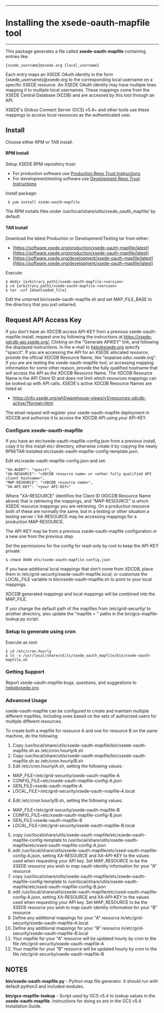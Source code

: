 ***
# Installing the xsede-oauth-mapfile tool
***

This package generates a file called **xsede-oauth-mapfile** containing entries like:

    {xsede_username}@xsede.org {local_username}

Each entry maps an XSEDE OAuth identity in the form {xsede_username}@xsede.org to the
corresponding local username on a specific XSEDE resource. An XSEDE OAuth identity
may have multiple lines mapping it to multiple local usernames. These mappings come
from the XSEDE Central Database (XCDB) and are accessed by this tool through an API.

XSEDE's Globus Connect Server (GCS) v5.4+ and other tools use these mappings to
access local resources as the authenticated user.

## Install

Choose either RPM or TAR install.

#### RPM Install

Setup XSEDE RPM repository trust:

  * For production software use [Production Repo Trust Instructions](https://software.xsede.org/production/repo/repoconfig.txt)
  * For development/testing software use [Development Repo Trust Instructions](https://software.xsede.org/development/repo/repoconfig.txt)

Install package:

     $ yum install xsede-oauth-mapfile

The RPM installs files under /usr/local/share/utils/xsede_oauth_mapfile/ by default.

#### TAR Install

Download the latest Production or Development/Testing tar from either:
  * [https://software.xsede.org/production/xsede-oauth-mapfile/latest](https://software.xsede.org/production/xsede-oauth-mapfile/latest)
  * [https://software.xsede.org/development/xsede-oauth-mapfile/latest](https://software.xsede.org/development/xsede-oauth-mapfile/latest)

Execute:

    $ mkdir {arbitrary_path}/xsede-oauth-mapfile-<version>
    $ cd {arbitrary_path}/xsede-oauth-mapfile-<version>
    $ tar -xzf {downloaded_file}

Edit the untarred bin/xsede-oauth-mapfile.sh and set MAP_FILE_BASE to the directory that you
just untarred.


## Request API Access Key

If you don't have an XDCDB access API-KEY from a previous xsede-oauth-mapfile install,
request one by following the instructions at https://xsede-xdcdb-api.xsede.org/, Clicking
on the "Generate APIKEY" link, and following the displayed instructions. In the e-mail to
help@xsede.org specify <AGENT> "spacct". If you are accessing the API for an XSEDE allocated
resource, provide the official XDCDB Resource Name, like "expanse.sdsc.xsede.org". If you are
are testing the xsede-oauth-mapfile tool, or accessing mapping information for some other
reason, provide the fully qualified hostname that will access the API as the XDCDB Resource
Name. The XDCDB Resource Name is the API Client ID and does not limit which resources mappings
can be looked up with API calls. XSEDE's active XDCDB Resource Names are listed at:
* https://info.xsede.org/wh1/warehouse-views/v1/resources-xdcdb-active/?format=html

The email request will register your xsede-oauth-mapfile deployment in XDCDB and authorize it
to access the XDCDB API using your API-KEY.

### Configure xsede-oauth-mapfile

If you have an etc/xsede-oauth-mapfile-config.json from a previous install, copy it to
this install etc/ directory, otherwise create it by copying the newly RPM/TAR installed
etc/xsede-oauth-mapfile-config-template.json.

Edit etc/xsede-oauth-mapfile-config.json and set:

    "XA-AGENT": "spacct",
    "XA-RESOURCE": "<XDCDB resource name> or <other fully qualified API client hostname>",
    "MAP-RESOURCE": "<XDCDB resource name>",
    "XA-API-KEY": "<your API-KEY>"

Where "XA-RESOURCE" identifies the Client ID (XDCDB Resource Name above) that is retrieving
the mappings, and "MAP-RESOURCE" is which XSEDE resource mappings you are retrieving. On a
production resource both of these are normally the same, but in a testing or other situation
a testing server / XA-RESOURCE may be accessing mappings for a production MAP-RESOURCE.

The API-KEY may be from a previous xsede-oauth-mapfile configuration or a new one
from the previous step.

Set the permissions for the config for read-only by root to keep the API-KEY private:

    $ chmod 0600 etc/xsede-oauth-mapfile-config.json

If you have additional local mappings that don't come from XDCDB, place them in
/etc/grid-security/xsede-oauth-mapfile.local, or customize the LOCAL_FILE variable
in bin/xsede-oauth-mapfile.sh to point to your local mappings.

XDCDB generated mappings and local mappings will be combined into the MAP_FILE.

If you change the default path of the mapfiles from /etc/grid-security/ to another
directory, also update the "mapfile = " paths in the bin/gcs-mapfile-lookup.py script. 

### Setup to generate using cron

Execute as root:

    $ cd /etc/cron.hourly
    $ ln -s /usr/local/share/utils/xsede_oauth_mapfile/bin/xsede-oauth-mapfile.sh

### Getting Support

Report xsede-oauth-mapfile bugs, questions, and suggestions to help@xsede.org.

### Advanced Usage

xsede-oauth-mapfile can be configured to create and maintain multiple different mapfiles, including ones based on the sets of authorized users for multiple different resources.

To create both a mapfile for resource A and one for resource B on the same machine, do the following:
1. Copy /usr/local/share/utils/xsede-oauth-mapfile/bin/xsede-oauth-mapfile.sh as /etc/cron.hourly/A.sh
2. Copy /usr/local/share/utils/xsede-oauth-mapfile/bin/xsede-oauth-mapfile.sh as /etc/cron.hourly/B.sh
3. Edit /etc/cron.hourly/A.sh, setting the following values:
  * MAP_FILE=/etc/grid-security/xsede-oauth-mapfile-A
  * CONFIG_FILE=etc/xsede-oauth-mapfile-config-A.json
  * GEN_FILE=xsede-oauth-mapfile-A
  * LOCAL_FILE=/etc/grid-security/xsede-oauth-mapfile-A.local
4. Edit /etc/cron.hourly/B.sh, setting the following values:
  * MAP_FILE=/etc/grid-security/xsede-oauth-mapfile-B
  * CONFIG_FILE=etc/xsede-oauth-mapfile-config-B.json
  * GEN_FILE=xsede-oauth-mapfile-B
  * LOCAL_FILE=/etc/grid-security/xsede-oauth-mapfile-B.local
5. copy /usr/local/share/utils/xsede-oauth-mapfile/etc/xsede-oauth-mapfile-config-template to /usr/local/share/utils/xsede-oauth-mapfile/etc/xsed-oauth-mapfile-config-A.json
6. edit /usr/local/share/utils/xsede-oauth-mapfile/etc/xsed-oauth-mapfile-config-A.json, setting XA-RESOURCE and XA-API-KEY to the values used when requesting your API key.  Set MAP_RESOURCE to be the XSEDE resource you wish to map oauth identity information for your "A" resource
7. copy /usr/local/share/utils/xsede-oauth-mapfile/etc/xsede-oauth-mapfile-config-template to /usr/local/share/utils/xsede-oauth-mapfile/etc/xsed-oauth-mapfile-config-B.json
8. edit /usr/local/share/utils/xsede-oauth-mapfile/etc/xsed-oauth-mapfile-config-A.json, setting XA-RESOURCE and XA-API-KEY to the values used when requesting your API key.  Set MAP_RESOURCE to be the XSEDE resource you wish to map oauth identity information for your "B" resource
9. Define any additional mappings for your "A" resource in/etc/grid-security/xsede-oauth-mapfile-A.local
10. Define any additional mappings for your "B" resource in/etc/grid-security/xsede-oauth-mapfile-B.local
11. Your mapfile for your "A" resource will be updated hourly by cron to the file /etc/grid-security/xsede-oauth-mapfile-A
12. Your mapfile for your "B" resource will be updated hourly by cron to the file /etc/grid-security/xsede-oauth-mapfile-B

## NOTES

**bin/xsede-oauth-mapfile.py** - Python map file generator.
It should run with default python3 and included modules.

**bin/gcs-mapfile-lookup** - Script used by GCS v5.4 to lookup values in
the **xsede-oauth-mapfile**. Instructions for doing so are in the GCS v5.4 Installation Guide.
